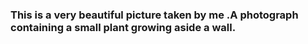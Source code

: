 <html>
<body>
<h3>This is a very beautiful picture taken by me .A photograph containing a small plant growing aside a wall.</h3>
</body>
</html>

